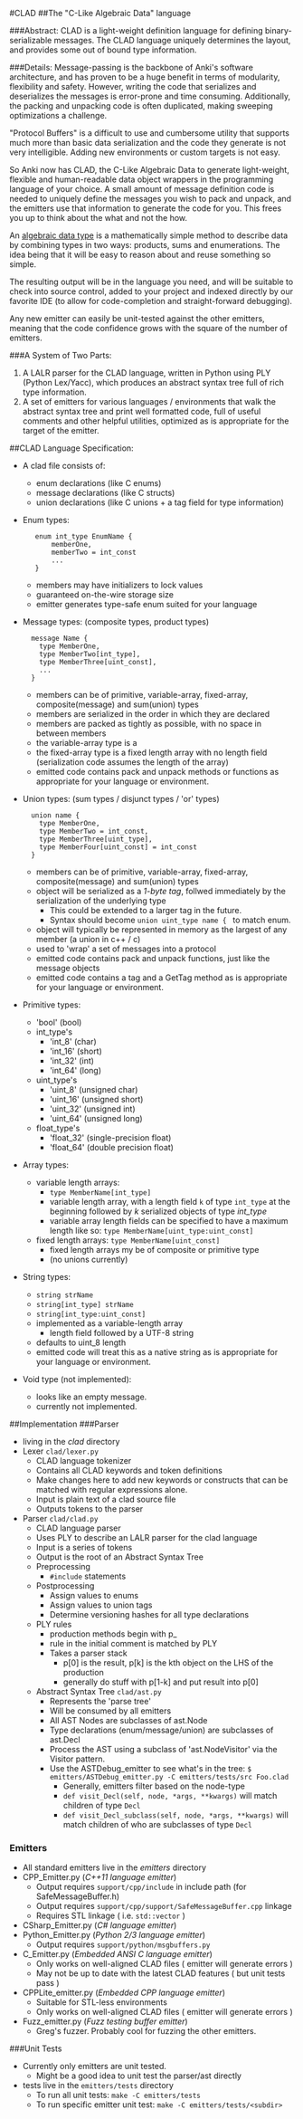 #CLAD
##The "C-Like Algebraic Data" language

###Abstract:
CLAD is a light-weight definition language for defining binary-serializable messages.  The CLAD language uniquely determines the layout, and provides some out of bound type information.

###Details:
Message-passing is the backbone of Anki's software architecture, and has proven to be a huge benefit in terms of modularity, flexibility and safety.
However, writing the code that serializes and deserializes the messages is error-prone and time consuming.  Additionally, the packing and unpacking code is often duplicated, making sweeping optimizations a challenge.

"Protocol Buffers" is a difficult to use and cumbersome utility that supports much more than basic data serialization and the code they generate is not very intelligible.  Adding new environments or custom targets is not easy.

So Anki now has CLAD, the C-Like Algebraic Data to generate light-weight, flexible and human-readable data object wrappers in the programming language of your choice. A small amount of message definition code is needed to uniquely define the messages you wish to pack and unpack, and the emitters use that information to generate the code for you.  This frees you up to think about the what and not the how. 

An [algebraic data type](https://en.wikipedia.org/wiki/Algebraic_data_type) is a mathematically simple method to describe data by combining types in two ways: products, sums and enumerations.  The idea being that it will be easy to reason about and reuse something so simple.

The resulting output will be in the language you need, and will be suitable to check into source control, added to your project and indexed directly by our favorite IDE (to allow for code-completion and straight-forward debugging).

Any new emitter can easily be unit-tested against the other emitters, meaning that the code confidence grows with the square of the number of emitters.

###A System of Two Parts:
1. A LALR parser for the CLAD language, written in Python using PLY (Python Lex/Yacc), which produces an abstract syntax tree full of rich type information.
2. A set of emitters for various languages / environments that walk the abstract syntax tree and print well formatted code, full of useful comments and other helpful utilities, optimized as is appropriate for the target of the emitter.

##CLAD Language Specification:
* A clad file consists of: 
	* enum declarations (like C enums)
	* message declarations (like C structs)
	* union declarations (like C unions + a tag field for type information)

* Enum types:

		 enum int_type EnumName {
		     memberOne,
		     memberTwo = int_const
		     ...
		 }
		  
	* members may have initializers to lock values
	* guaranteed on-the-wire storage size
	* emitter generates type-safe enum suited for your language

* Message types: (composite types, product types)

		message Name {  
		  type MemberOne,
		  type MemberTwo[int_type],
		  type MemberThree[uint_const],
		  ...
		}
		
	* members can be of primitive, variable-array, fixed-array, composite(message) and sum(union) types
	* members are serialized in the order in which they are declared
	* members are packed as tightly as possible, with no space in between members
	* the variable-array type is a 
	* the fixed-array type is a fixed length array with no length field (serialization code assumes the length of the array)
	* emitted code contains pack and unpack methods or functions as appropriate for your language or environment.

* Union types: (sum types / disjunct types / 'or' types)

		union name {
		  type MemberOne,
		  type MemberTwo = int_const,
		  type MemberThree[uint_type],
		  type MemberFour[uint_const] = int_const
		}
	
	* members can be of primitive, variable-array, fixed-array, composite(message) and sum(union) types
	* object will be serialized as a *1-byte tag*, follwed immediately by the serialization of the underlying type
		* This could be extended to a larger tag in the future.
		* Syntax should become ```union uint_type name { ``` to match enum.
	* object will typically be represented in memory as the largest of any member (a union in c++ / c)
	* used to 'wrap' a set of messages into a protocol
	* emitted code contains pack and unpack functions, just like the message objects
	* emitted code contains a tag and a GetTag method as is appropriate for your language or environment.

* Primitive types:
    * 'bool' (bool)
    * int_type's
		* 'int_8' (char)
		* 'int_16' (short)
		* 'int_32' (int)
		* 'int_64' (long)
	* uint_type's
		* 'uint_8' (unsigned char)
		* 'uint_16' (unsigned short)
		* 'uint_32' (unsigned int)
		* 'uint_64' (unsigned long)
	* float_type's
		* 'float_32' (single-precision float)
		* 'float_64' (double precision float)

* Array types:
	* variable length arrays:
		* ```type MemberName[int_type]```
		* variable length array, with a length field ```k``` of type ```int_type``` at the beginning followed by _k_ serialized objects of type _int_type_
		* variable array length fields can be specified to have a maximum length like so:
		``` type MemberName[uint_type:uint_const] ```
	* fixed length arrays:
	```type MemberName[uint_const]```
		* fixed length arrays my be of composite or primitive type 
		* (no unions currently)
	

* String types:
	* ```string strName```
	* ```string[int_type] strName```
	* ```string[int_type:uint_const]```
	* implemented as a variable-length array
		* length field followed by a UTF-8 string
	* defaults to uint_8 length
	* emitted code will treat this as a native string as is appropriate for your language or environment.

* Void type (not implemented):
	* looks like an empty message.
	* currently not implemented.

##Implementation
###Parser
* living in the _clad_ directory
* Lexer ```clad/lexer.py```
	* CLAD language tokenizer
	* Contains all CLAD keywords and token definitions
	* Make changes here to add new keywords or constructs that can be matched with regular expressions alone.
	* Input is plain text of a clad source file
	* Outputs tokens to the parser
* Parser ```clad/clad.py```
	* CLAD language parser
	* Uses PLY to describe an LALR parser for the clad language
	* Input is a series of tokens
	* Output is the root of an Abstract Syntax Tree
	* Preprocessing 
		* ```#include``` statements
	* Postprocessing
		* Assign values to enums
		* Assign values to union tags
		* Determine versioning hashes for all type declarations
	* PLY rules
		* production methods begin with p_
		* rule in the initial comment is matched by PLY
		* Takes a parser stack
			* p[0] is the result, p[k] is the kth object on the LHS of the production
			* generally do stuff with p[1-k] and put result into p[0]
	* Abstract Syntax Tree ```clad/ast.py```
		* Represents the 'parse tree'
		* Will be consumed by all emitters
		* All AST Nodes are subclasses of ast.Node
		* Type declarations (enum/message/union) are subclasses of ast.Decl
		* Process the AST using a subclass of 'ast.NodeVisitor' via the Visitor pattern.
		* Use the ASTDebug_emitter to see what's in the tree:
			```$ emitters/ASTDebug_emitter.py -C emitters/tests/src Foo.clad```
			* Generally, emitters filter based on the node-type
			* ```def visit_Decl(self, node, *args, **kwargs)``` will match children of type ```Decl```
			* ```def visit_Decl_subclass(self, node, *args, **kwargs)``` will match children of who are subclasses of type ```Decl```

### Emitters
* All standard emitters live in the _emitters_ directory
* CPP_Emitter.py (_C++11 language emitter_)
	* Output requires ```support/cpp/include``` in include path (for SafeMessageBuffer.h)
	* Output requires ```support/cpp/support/SafeMessageBuffer.cpp``` linkage
	* Requires STL linkage ( i.e. ```std::vector``` )
* CSharp_Emitter.py (_C# language emitter_)
* Python_Emitter.py (_Python 2/3 language emitter_)
	* Output requires ```support/python/msgbuffers.py```
* C_Emitter.py (_Embedded ANSI C language emitter_)
	* Only works on well-aligned CLAD files ( emitter will generate errors )
	* May not be up to date with the latest CLAD features ( but unit tests pass )
* CPPLite_emitter.py (_Embedded CPP language emitter_)
	* Suitable for STL-less environments
	* Only works on well-aligned CLAD files ( emitter will generate errors )
* Fuzz_emitter.py (_Fuzz testing buffer emitter_)
	* Greg's fuzzer.  Probably cool for fuzzing the other emitters.

###Unit Tests
* Currently only emitters are unit tested.
	* Might be a good idea to unit test the parser/ast directly
* tests live in the ```emitters/tests``` directory
	* To run all unit tests: ```make -C emitters/tests```
	* To run specific emitter unit test: ```make -C emitters/tests/<subdir>```
